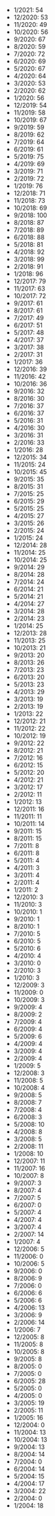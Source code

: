 *  1/2021: 54
*  12/2020: 53
*  11/2020: 49
*  10/2020: 56
*  9/2020: 67
*  8/2020: 59
*  7/2020: 72
*  6/2020: 69
*  5/2020: 67
*  4/2020: 64
*  3/2020: 53
*  2/2020: 62
*  1/2020: 56
*  12/2019: 54
*  11/2019: 58
*  10/2019: 67
*  9/2019: 59
*  8/2019: 62
*  7/2019: 64
*  6/2019: 61
*  5/2019: 75
*  4/2019: 69
*  3/2019: 71
*  2/2019: 72
*  1/2019: 76
*  12/2018: 71
*  11/2018: 73
*  10/2018: 69
*  9/2018: 100
*  8/2018: 87
*  7/2018: 89
*  6/2018: 88
*  5/2018: 81
*  4/2018: 92
*  3/2018: 99
*  2/2018: 91
*  1/2018: 96
*  12/2017: 79
*  11/2017: 63
*  10/2017: 72
*  9/2017: 61
*  8/2017: 61
*  7/2017: 49
*  6/2017: 51
*  5/2017: 48
*  4/2017: 37
*  3/2017: 38
*  2/2017: 31
*  1/2017: 36
*  12/2016: 39
*  11/2016: 42
*  10/2016: 36
*  9/2016: 32
*  8/2016: 30
*  7/2016: 37
*  6/2016: 37
*  5/2016: 31
*  4/2016: 30
*  3/2016: 31
*  2/2016: 33
*  1/2016: 28
*  12/2015: 34
*  11/2015: 24
*  10/2015: 45
*  9/2015: 35
*  8/2015: 31
*  7/2015: 25
*  6/2015: 29
*  5/2015: 25
*  4/2015: 27
*  3/2015: 26
*  2/2015: 24
*  1/2015: 24
*  12/2014: 28
*  11/2014: 25
*  10/2014: 25
*  9/2014: 29
*  8/2014: 28
*  7/2014: 24
*  6/2014: 21
*  5/2014: 21
*  4/2014: 27
*  3/2014: 28
*  2/2014: 23
*  1/2014: 25
*  12/2013: 28
*  11/2013: 25
*  10/2013: 21
*  9/2013: 20
*  8/2013: 26
*  7/2013: 23
*  6/2013: 20
*  5/2013: 23
*  4/2013: 29
*  3/2013: 19
*  2/2013: 19
*  1/2013: 22
*  12/2012: 21
*  11/2012: 22
*  10/2012: 19
*  9/2012: 22
*  8/2012: 21
*  7/2012: 16
*  6/2012: 15
*  5/2012: 20
*  4/2012: 21
*  3/2012: 17
*  2/2012: 11
*  1/2012: 13
*  12/2011: 16
*  11/2011: 11
*  10/2011: 14
*  9/2011: 15
*  8/2011: 15
*  7/2011: 8
*  6/2011: 8
*  5/2011: 4
*  4/2011: 3
*  3/2011: 4
*  2/2011: 4
*  1/2011: 2
*  12/2010: 3
*  11/2010: 3
*  10/2010: 1
*  9/2010: 1
*  8/2010: 1
*  7/2010: 5
*  6/2010: 5
*  5/2010: 6
*  4/2010: 4
*  3/2010: 0
*  2/2010: 3
*  1/2010: 3
*  12/2009: 3
*  11/2009: 0
*  10/2009: 3
*  9/2009: 4
*  8/2009: 2
*  7/2009: 4
*  6/2009: 4
*  5/2009: 6
*  4/2009: 4
*  3/2009: 4
*  2/2009: 4
*  1/2009: 5
*  12/2008: 3
*  11/2008: 5
*  10/2008: 4
*  9/2008: 5
*  8/2008: 7
*  7/2008: 4
*  6/2008: 3
*  5/2008: 10
*  4/2008: 8
*  3/2008: 5
*  2/2008: 11
*  1/2008: 10
*  12/2007: 11
*  11/2007: 16
*  10/2007: 8
*  9/2007: 3
*  8/2007: 4
*  7/2007: 5
*  6/2007: 0
*  5/2007: 4
*  4/2007: 4
*  3/2007: 4
*  2/2007: 14
*  1/2007: 4
*  12/2006: 5
*  11/2006: 0
*  10/2006: 5
*  9/2006: 0
*  8/2006: 9
*  7/2006: 0
*  6/2006: 6
*  5/2006: 6
*  4/2006: 13
*  3/2006: 9
*  2/2006: 14
*  1/2006: 7
*  12/2005: 8
*  11/2005: 8
*  10/2005: 8
*  9/2005: 8
*  8/2005: 0
*  7/2005: 0
*  6/2005: 28
*  5/2005: 0
*  4/2005: 0
*  3/2005: 19
*  2/2005: 11
*  1/2005: 16
*  12/2004: 0
*  11/2004: 13
*  10/2004: 13
*  9/2004: 13
*  8/2004: 14
*  7/2004: 0
*  6/2004: 14
*  5/2004: 15
*  4/2004: 17
*  3/2004: 22
*  2/2004: 0
*  1/2004: 18